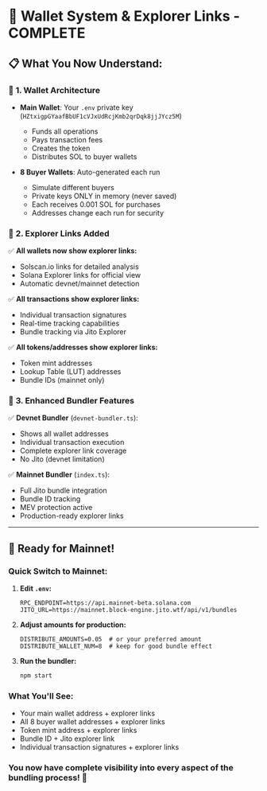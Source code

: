 # 🎯 Wallet System & Explorer Links - COMPLETE

## 📋 **What You Now Understand:**

### 💼 **1. Wallet Architecture**

- **Main Wallet**: Your `.env` private key (`HZtxigpGYaafBbUF1cVJxUdRcjKmb2qrDqk8jjJYcz5M`)
  - Funds all operations
  - Pays transaction fees  
  - Creates the token
  - Distributes SOL to buyer wallets

- **8 Buyer Wallets**: Auto-generated each run
  - Simulate different buyers
  - Private keys ONLY in memory (never saved)
  - Each receives 0.001 SOL for purchases
  - Addresses change each run for security

### 🔗 **2. Explorer Links Added**

✅ **All wallets now show explorer links:**

- Solscan.io links for detailed analysis
- Solana Explorer links for official view
- Automatic devnet/mainnet detection

✅ **All transactions show explorer links:**

- Individual transaction signatures
- Real-time tracking capabilities
- Bundle tracking via Jito Explorer

✅ **All tokens/addresses show explorer links:**

- Token mint addresses
- Lookup Table (LUT) addresses  
- Bundle IDs (mainnet only)

### 🚀 **3. Enhanced Bundler Features**

✅ **Devnet Bundler** (`devnet-bundler.ts`):

- Shows all wallet addresses
- Individual transaction execution
- Complete explorer link coverage
- No Jito (devnet limitation)

✅ **Mainnet Bundler** (`index.ts`):

- Full Jito bundle integration
- Bundle ID tracking
- MEV protection active
- Production-ready explorer links

---

## 🎯 **Ready for Mainnet!**

### **Quick Switch to Mainnet:**

1. **Edit `.env`:**

   ```env
   RPC_ENDPOINT=https://api.mainnet-beta.solana.com
   JITO_URL=https://mainnet.block-engine.jito.wtf/api/v1/bundles
   ```

2. **Adjust amounts for production:**

   ```env
   DISTRIBUTE_AMOUNTS=0.05  # or your preferred amount
   DISTRIBUTE_WALLET_NUM=8  # keep for good bundle effect
   ```

3. **Run the bundler:**

   ```bash
   npm start
   ```

### **What You'll See:**

- Your main wallet address + explorer links
- All 8 buyer wallet addresses + explorer links  
- Token mint address + explorer links
- Bundle ID + Jito explorer link
- Individual transaction signatures + explorer links

### You now have complete visibility into every aspect of the bundling process! 🎉
